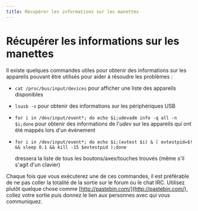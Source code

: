 ```yaml
---
title: Récupérer les informations sur les manettes
---
```


# Récupérer les informations sur les manettes

Il existe quelques commandes utiles pour obtenir des informations sur les appareils pouvant être utilisés pour aider à résoudre les problèmes :

*  `cat /proc/bus/input/devices` pour afficher une liste des appareils disponibles
*  `lsusb -v` pour obtenir des informations sur les périphériques USB
*  `for i in /dev/input/event*; do echo $i;udevadm info -q all -n $i;done` pour obtenir des informations de l'_udev_ sur les appareils qui ont été mappés lors d'un événement
*  `for i in /dev/input/event*; do echo $i;(evtest $i) & ( evtestpid=$! && sleep 0.1 && kill -15 $evtestpid );done`

   dressera la liste de tous les boutons/axes/touches trouvés \(même s'il s'agit d'un clavier\)

Chaque fois que vous exécuterez une de ces commandes, il est préférable de ne pas coller la totalité de la sortie sur le forum ou le chat IRC. Utilisez plutôt quelque chose comme [http://pastebin.com/](http://pastebin.com/), collez votre sortie puis donnez le lien aux personnes avec qui vous communiquez.

